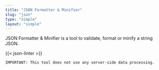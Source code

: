 ```yaml
---
title: "JSON Formatter & Minifier"
slug: "json"
type: "simple"
layout: "simple"
---
```


JSON Formatter & Minifier is a tool to validate, format or minify a string JSON.

{{< json-linter >}}

`IMPORTANT: This tool does not use any server-side data processing.`